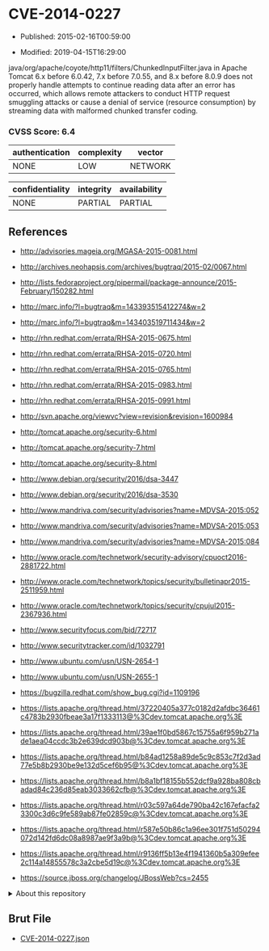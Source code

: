 # CVE-2014-0227

- Published: 2015-02-16T00:59:00

- Modified: 2019-04-15T16:29:00

java/org/apache/coyote/http11/filters/ChunkedInputFilter.java in Apache Tomcat 6.x before 6.0.42, 7.x before 7.0.55, and 8.x before 8.0.9 does not properly handle attempts to continue reading data after an error has occurred, which allows remote attackers to conduct HTTP request smuggling attacks or cause a denial of service (resource consumption) by streaming data with malformed chunked transfer coding.

### CVSS Score: **6.4**

| authentication | complexity | vector |
| --- | --- | --- |
| NONE | LOW | NETWORK |

| confidentiality | integrity | availability |
| --- | --- | --- |
| NONE | PARTIAL | PARTIAL |

## References

* http://advisories.mageia.org/MGASA-2015-0081.html

* http://archives.neohapsis.com/archives/bugtraq/2015-02/0067.html

* http://lists.fedoraproject.org/pipermail/package-announce/2015-February/150282.html

* http://marc.info/?l=bugtraq&m=143393515412274&w=2

* http://marc.info/?l=bugtraq&m=143403519711434&w=2

* http://rhn.redhat.com/errata/RHSA-2015-0675.html

* http://rhn.redhat.com/errata/RHSA-2015-0720.html

* http://rhn.redhat.com/errata/RHSA-2015-0765.html

* http://rhn.redhat.com/errata/RHSA-2015-0983.html

* http://rhn.redhat.com/errata/RHSA-2015-0991.html

* http://svn.apache.org/viewvc?view=revision&revision=1600984

* http://tomcat.apache.org/security-6.html

* http://tomcat.apache.org/security-7.html

* http://tomcat.apache.org/security-8.html

* http://www.debian.org/security/2016/dsa-3447

* http://www.debian.org/security/2016/dsa-3530

* http://www.mandriva.com/security/advisories?name=MDVSA-2015:052

* http://www.mandriva.com/security/advisories?name=MDVSA-2015:053

* http://www.mandriva.com/security/advisories?name=MDVSA-2015:084

* http://www.oracle.com/technetwork/security-advisory/cpuoct2016-2881722.html

* http://www.oracle.com/technetwork/topics/security/bulletinapr2015-2511959.html

* http://www.oracle.com/technetwork/topics/security/cpujul2015-2367936.html

* http://www.securityfocus.com/bid/72717

* http://www.securitytracker.com/id/1032791

* http://www.ubuntu.com/usn/USN-2654-1

* http://www.ubuntu.com/usn/USN-2655-1

* https://bugzilla.redhat.com/show_bug.cgi?id=1109196

* https://lists.apache.org/thread.html/37220405a377c0182d2afdbc36461c4783b2930fbeae3a17f1333113@%3Cdev.tomcat.apache.org%3E

* https://lists.apache.org/thread.html/39ae1f0bd5867c15755a6f959b271ade1aea04ccdc3b2e639dcd903b@%3Cdev.tomcat.apache.org%3E

* https://lists.apache.org/thread.html/b84ad1258a89de5c9c853c7f2d3ad77e5b8b2930be9e132d5cef6b95@%3Cdev.tomcat.apache.org%3E

* https://lists.apache.org/thread.html/b8a1bf18155b552dcf9a928ba808cbadad84c236d85eab3033662cfb@%3Cdev.tomcat.apache.org%3E

* https://lists.apache.org/thread.html/r03c597a64de790ba42c167efacfa23300c3d6c9fe589ab87fe02859c@%3Cdev.tomcat.apache.org%3E

* https://lists.apache.org/thread.html/r587e50b86c1a96ee301f751d50294072d142fd6dc08a8987ae9f3a9b@%3Cdev.tomcat.apache.org%3E

* https://lists.apache.org/thread.html/r9136ff5b13e4f1941360b5a309efee2c114a14855578c3a2cbe5d19c@%3Cdev.tomcat.apache.org%3E

* https://source.jboss.org/changelog/JBossWeb?cs=2455

<details>
<summary>About this repository</summary> 

  This repository is part of the project [Live Hack CVE](https://github.com/Live-Hack-CVE). Main website can be found [www.live-hack.org](https://www.live-hack.org) 
  
  Made by [Sn0wAlice](https://github.com/Sn0wAlice) for the people that care about security and need to have a feed of the latest CVEs. Hope you enjoy it, don't forget to star the repo and follow me on [Twitter](https://twitter.com/Sn0wAlice) and [Github](https://github.com/Sn0wAlice). And that is my [personnal website](https://www.alice-snow.me/)

  - [Home Page](https://github.com/Live-Hack-CVE)
  - [Framework](https://github.com/Live-Hack-CVE/cve-framework)
  - [CVE database](https://github.com/Live-Hack-CVE/full_database)
  - [Changelog](https://github.com/Live-Hack-CVE/Changelog)
</details>

## Brut File

* [CVE-2014-0227.json](https://raw.githubusercontent.com/Live-Hack-CVE/full_database/main/cves/2014/CVE-2014-0227.json)

